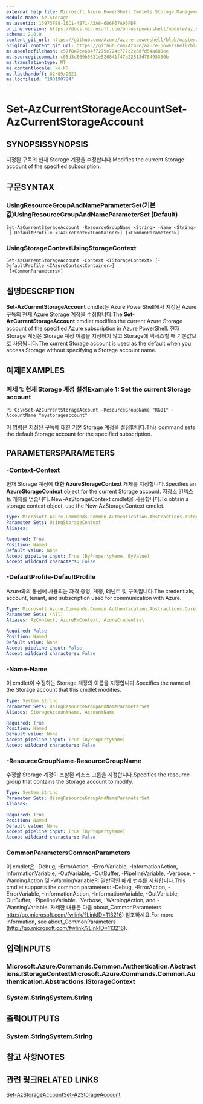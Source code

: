 ```yaml
---
external help file: Microsoft.Azure.PowerShell.Cmdlets.Storage.Management.dll-Help.xml
Module Name: Az.Storage
ms.assetid: 15973FE8-16C1-4B71-A3A8-6D6F67A96FDF
online version: https://docs.microsoft.com/en-us/powershell/module/az.storage/set-azcurrentstorageaccount
schema: 2.0.0
content_git_url: https://github.com/Azure/azure-powershell/blob/master/src/Storage/Storage.Management/help/Set-AzCurrentStorageAccount.md
original_content_git_url: https://github.com/Azure/azure-powershell/blob/master/src/Storage/Storage.Management/help/Set-AzCurrentStorageAccount.md
ms.openlocfilehash: c57f8a7ce6b4f7275e724c777c2e6dfd54a680ee
ms.sourcegitcommit: c05d3d669b5631e526841f47b22513d78495350b
ms.translationtype: MT
ms.contentlocale: ko-KR
ms.lasthandoff: 02/09/2021
ms.locfileid: "100190724"
---
```

# <span data-ttu-id="35987-101">Set-AzCurrentStorageAccount</span><span class="sxs-lookup"><span data-stu-id="35987-101">Set-AzCurrentStorageAccount</span></span>

## <span data-ttu-id="35987-102">SYNOPSIS</span><span class="sxs-lookup"><span data-stu-id="35987-102">SYNOPSIS</span></span>
<span data-ttu-id="35987-103">지정된 구독의 현재 Storage 계정을 수정합니다.</span><span class="sxs-lookup"><span data-stu-id="35987-103">Modifies the current Storage account of the specified subscription.</span></span>

## <span data-ttu-id="35987-104">구문</span><span class="sxs-lookup"><span data-stu-id="35987-104">SYNTAX</span></span>

### <span data-ttu-id="35987-105">UsingResourceGroupAndNameParameterSet(기본값)</span><span class="sxs-lookup"><span data-stu-id="35987-105">UsingResourceGroupAndNameParameterSet (Default)</span></span>
```
Set-AzCurrentStorageAccount -ResourceGroupName <String> -Name <String>
 [-DefaultProfile <IAzureContextContainer>] [<CommonParameters>]
```

### <span data-ttu-id="35987-106">UsingStorageContext</span><span class="sxs-lookup"><span data-stu-id="35987-106">UsingStorageContext</span></span>
```
Set-AzCurrentStorageAccount -Context <IStorageContext> [-DefaultProfile <IAzureContextContainer>]
 [<CommonParameters>]
```

## <span data-ttu-id="35987-107">설명</span><span class="sxs-lookup"><span data-stu-id="35987-107">DESCRIPTION</span></span>
<span data-ttu-id="35987-108">**Set-AzCurrentStorageAccount** cmdlet은 Azure PowerShell에서 지정된 Azure 구독의 현재 Azure Storage 계정을 수정합니다.</span><span class="sxs-lookup"><span data-stu-id="35987-108">The **Set-AzCurrentStorageAccount** cmdlet modifies the current Azure Storage account of the specified Azure subscription in Azure PowerShell.</span></span>
<span data-ttu-id="35987-109">현재 Storage 계정은 Storage 계정 이름을 지정하지 않고 Storage에 액세스할 때 기본값으로 사용됩니다.</span><span class="sxs-lookup"><span data-stu-id="35987-109">The current Storage account is used as the default when you access Storage without specifying a Storage account name.</span></span>

## <span data-ttu-id="35987-110">예제</span><span class="sxs-lookup"><span data-stu-id="35987-110">EXAMPLES</span></span>

### <span data-ttu-id="35987-111">예제 1: 현재 Storage 계정 설정</span><span class="sxs-lookup"><span data-stu-id="35987-111">Example 1: Set the current Storage account</span></span>
```
PS C:\>Set-AzCurrentStorageAccount -ResourceGroupName "RG01" -AccountName "mystorageaccount"
```

<span data-ttu-id="35987-112">이 명령은 지정된 구독에 대한 기본 Storage 계정을 설정합니다.</span><span class="sxs-lookup"><span data-stu-id="35987-112">This command sets the default Storage account for the specified subscription.</span></span>

## <span data-ttu-id="35987-113">PARAMETERS</span><span class="sxs-lookup"><span data-stu-id="35987-113">PARAMETERS</span></span>

### <span data-ttu-id="35987-114">-Context</span><span class="sxs-lookup"><span data-stu-id="35987-114">-Context</span></span>
<span data-ttu-id="35987-115">현재 Storage 계정에 **대한 AzureStorageContext** 개체를 지정합니다.</span><span class="sxs-lookup"><span data-stu-id="35987-115">Specifies an **AzureStorageContext** object for the current Storage account.</span></span>
<span data-ttu-id="35987-116">저장소 컨텍스트 개체를 얻습니다. New-AzStorageContext cmdlet을 사용합니다.</span><span class="sxs-lookup"><span data-stu-id="35987-116">To obtain a storage context object, use the New-AzStorageContext cmdlet.</span></span>

```yaml
Type: Microsoft.Azure.Commands.Common.Authentication.Abstractions.IStorageContext
Parameter Sets: UsingStorageContext
Aliases:

Required: True
Position: Named
Default value: None
Accept pipeline input: True (ByPropertyName, ByValue)
Accept wildcard characters: False
```

### <span data-ttu-id="35987-117">-DefaultProfile</span><span class="sxs-lookup"><span data-stu-id="35987-117">-DefaultProfile</span></span>
<span data-ttu-id="35987-118">Azure와의 통신에 사용되는 자격 증명, 계정, 테넌트 및 구독입니다.</span><span class="sxs-lookup"><span data-stu-id="35987-118">The credentials, account, tenant, and subscription used for communication with Azure.</span></span>

```yaml
Type: Microsoft.Azure.Commands.Common.Authentication.Abstractions.Core.IAzureContextContainer
Parameter Sets: (All)
Aliases: AzContext, AzureRmContext, AzureCredential

Required: False
Position: Named
Default value: None
Accept pipeline input: False
Accept wildcard characters: False
```

### <span data-ttu-id="35987-119">-Name</span><span class="sxs-lookup"><span data-stu-id="35987-119">-Name</span></span>
<span data-ttu-id="35987-120">이 cmdlet이 수정하는 Storage 계정의 이름을 지정합니다.</span><span class="sxs-lookup"><span data-stu-id="35987-120">Specifies the name of the Storage account that this cmdlet modifies.</span></span>

```yaml
Type: System.String
Parameter Sets: UsingResourceGroupAndNameParameterSet
Aliases: StorageAccountName, AccountName

Required: True
Position: Named
Default value: None
Accept pipeline input: True (ByPropertyName)
Accept wildcard characters: False
```

### <span data-ttu-id="35987-121">-ResourceGroupName</span><span class="sxs-lookup"><span data-stu-id="35987-121">-ResourceGroupName</span></span>
<span data-ttu-id="35987-122">수정할 Storage 계정이 포함된 리소스 그룹을 지정합니다.</span><span class="sxs-lookup"><span data-stu-id="35987-122">Specifies the resource group that contains the Storage account to modify.</span></span>

```yaml
Type: System.String
Parameter Sets: UsingResourceGroupAndNameParameterSet
Aliases:

Required: True
Position: Named
Default value: None
Accept pipeline input: True (ByPropertyName)
Accept wildcard characters: False
```

### <span data-ttu-id="35987-123">CommonParameters</span><span class="sxs-lookup"><span data-stu-id="35987-123">CommonParameters</span></span>
<span data-ttu-id="35987-124">이 cmdlet은 -Debug, -ErrorAction, -ErrorVariable, -InformationAction, -InformationVariable, -OutVariable, -OutBuffer, -PipelineVariable, -Verbose, -WarningAction 및 -WarningVariable의 일반적인 매개 변수를 지원합니다.</span><span class="sxs-lookup"><span data-stu-id="35987-124">This cmdlet supports the common parameters: -Debug, -ErrorAction, -ErrorVariable, -InformationAction, -InformationVariable, -OutVariable, -OutBuffer, -PipelineVariable, -Verbose, -WarningAction, and -WarningVariable.</span></span> <span data-ttu-id="35987-125">자세한 내용은 다음 about_CommonParameters http://go.microsoft.com/fwlink/?LinkID=113216) 참조하세요.</span><span class="sxs-lookup"><span data-stu-id="35987-125">For more information, see about_CommonParameters (http://go.microsoft.com/fwlink/?LinkID=113216).</span></span>

## <span data-ttu-id="35987-126">입력</span><span class="sxs-lookup"><span data-stu-id="35987-126">INPUTS</span></span>

### <span data-ttu-id="35987-127">Microsoft.Azure.Commands.Common.Authentication.Abstractions.IStorageContext</span><span class="sxs-lookup"><span data-stu-id="35987-127">Microsoft.Azure.Commands.Common.Authentication.Abstractions.IStorageContext</span></span>

### <span data-ttu-id="35987-128">System.String</span><span class="sxs-lookup"><span data-stu-id="35987-128">System.String</span></span>

## <span data-ttu-id="35987-129">출력</span><span class="sxs-lookup"><span data-stu-id="35987-129">OUTPUTS</span></span>

### <span data-ttu-id="35987-130">System.String</span><span class="sxs-lookup"><span data-stu-id="35987-130">System.String</span></span>

## <span data-ttu-id="35987-131">참고 사항</span><span class="sxs-lookup"><span data-stu-id="35987-131">NOTES</span></span>

## <span data-ttu-id="35987-132">관련 링크</span><span class="sxs-lookup"><span data-stu-id="35987-132">RELATED LINKS</span></span>

[<span data-ttu-id="35987-133">Set-AzStorageAccount</span><span class="sxs-lookup"><span data-stu-id="35987-133">Set-AzStorageAccount</span></span>](./Set-AzStorageAccount.md)


